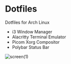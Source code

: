 # Dotfiles

Dotfiles for Arch Linux
- i3 Window Manager
- Alacritty Terminal Emulator
- Picom Xorg Compositor
- Polybar Status Bar
 
![screen(1)](https://github.com/pal4569/dotfiles/assets/39223944/21a4a9e6-4886-4ca4-87d3-1c9d28f12269)
